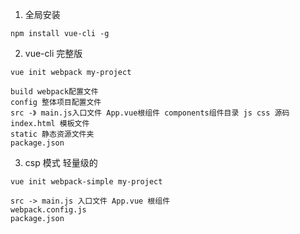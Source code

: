 1. 全局安装
```
npm install vue-cli -g
```
2. vue-cli 完整版
```
vue init webpack my-project
```
```
build webpack配置文件
config 整体项目配置文件
src -》 main.js入口文件 App.vue根组件 components组件目录 js css 源码
index.html 模板文件
static 静态资源文件夹
package.json
```
3. csp 模式   轻量级的
```
vue init webpack-simple my-project
```
```
src -> main.js 入口文件 App.vue 根组件
webpack.config.js
package.json
```
